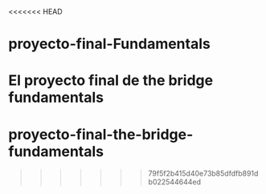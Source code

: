 <<<<<<< HEAD
# proyecto-final-Fundamentals
 El proyecto final de the bridge fundamentals
=======
# proyecto-final-the-bridge-fundamentals
>>>>>>> 79f5f2b415d40e73b85dfdfb891db022544644ed
